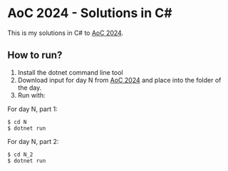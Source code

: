 # AoC 2024 - Solutions in C\#

This is my solutions in C# to [AoC 2024](https://adventofcode.com/2024).

## How to run?

1. Install the dotnet command line tool
2. Download input for day N from [AoC 2024](https://adventofcode.com/2024) and place into the folder of the day.
3. Run with:

For day N, part 1:

```console
$ cd N
$ dotnet run
```

For day N, part 2:

```console
$ cd N_2
$ dotnet run
```
